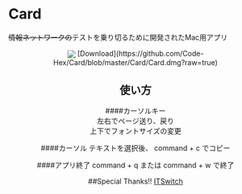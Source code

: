 # Card
~~情報ネットワークの~~テストを乗り切るために開発されたMac用アプリ  
<div style="text-align: center;">
<img align="center" src ="https://github.com/Code-Hex/Card/blob/master/Card/Card/Assets.xcassets/AppIcon.appiconset/256.png" />
[Download](https://github.com/Code-Hex/Card/blob/master/Card/Card.dmg?raw=true)  

## 使い方

####カーソルキー  
左右でページ送り、戻り  
上下でフォントサイズの変更  
  
####カーソル
テキストを選択後、 command + c でコピー
  
####アプリ終了
command + q または command + w で終了
  
##Special Thanks!!
[ITSwitch](https://github.com/iluuu1994/ITSwitch)
